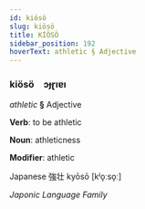 ```yaml
---
id: kiösö
slug: kiösö
title: KİÖSÖ
sidebar_position: 192
hoverText: athletic § Adjective
---
```


### kiösö&emsp;<span kind="abugida">ɔɟɽıɐı</span>

*athletic* **§** Adjective

**Verb**: to be athletic

**Noun**: athleticness

**Modifier**: athletic

Japanese 強壮 kyōsō [kʲo̞ːso̞ː]

*Japonic Language Family*